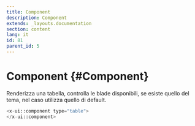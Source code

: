 ```yaml
---
title: Component
description: Component
extends: _layouts.documentation
section: content
lang: it
id: 81
parent_id: 5
---
```


# Component {#Component}

Renderizza una tabella, controlla le blade disponibili, se esiste quello del tema, nel caso utilizza quello di default.

```php
<x-ui::component type="table">
</x-ui::component>
```
